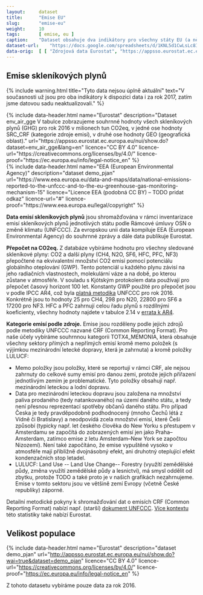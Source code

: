 ```yaml
---
layout:     dataset
title:      "Emise EU"
slug:       "emise-eu"
weight:     10
tags:       [ emise, eu ]
caption:    "Dataset obsahuje dva indikátory pro všechny státy EU (a některé další státy): Velikost populace (k 1. 1. 2016) a Emise skleníkových plynů (CO2, N2O, CH4, HFC, PFC, SF6, NF3 a přepočet na CO2eq, pro rok 2016)."
dataset-url:    "https://docs.google.com/spreadsheets/d/1KNL5d1CwLsLc8INquN7z5ABdr52APEsDjEsUcYGh_Mk/edit#gid=979818322"
data-orig:  [ [ "Zdrojová data Eurostat", "https://appsso.eurostat.ec.europa.eu/nui/show.do?dataset=env_air_gge&lang=en" ] ]
---
```

<div class="section"><div class="container" markdown="1">

## Emise skleníkových plynů

{% include warning.html
    title="Tyto data nejsou úplně aktuální"
    text="V současnosti už jsou pro oba indikátory k dispozici data i za rok 2017, zatím jsme datovou sadu neaktualizovali."
%}

<div class="row"><div class="col-md-6">
{% include data-header.html
    name="Eurostat"
    description="Dataset env_air_gge V tabulce zobrazujeme souhrnné hodnoty všech skleníkových plynů (GHG) pro rok 2016 v milionech tun CO2eq, v jedné ose hodnoty SRC_CRF (kategorie zdroje emisí), v druhé ose hodnoty GEO (geografická oblast)."
    url="https://appsso.eurostat.ec.europa.eu/nui/show.do?dataset=env_air_gge&lang=en"
    licence="CC BY 4.0"
    licence-url="https://creativecommons.org/licenses/by/4.0/"
    licence-proof="https://ec.europa.eu/info/legal-notice_en"
%}
</div><div class="col-md-6">
{% include data-header.html
    name="EEA (European Environmental Agency)"
    description="dataset demo_pjan"
    url="https://www.eea.europa.eu/data-and-maps/data/national-emissions-reported-to-the-unfccc-and-to-the-eu-greenhouse-gas-monitoring-mechanism-15"
    licence="Licence EEA (podobná CC BY) – TODO pridat odkaz"
    licence-url="#"
    licence-proof="https://www.eea.europa.eu/legal/copyright"
%}
</div></div>

**Data emisí skleníkových plynů** jsou shromažďována v rámci inventarizace emisí skleníkových plynů jednotlivých státu podle Rámcové úmluvy OSN o změně klimatu (UNFCCC). Za evropskou unii data kompiluje EEA (European Environmental Agency) do souhrnné zprávy a dále data publikuje Eurostat.

**Přepočet na CO2eq.** Z databáze vybíráme hodnotu pro všechny sledované skleníkové plyny: CO2 a další plyny (CH4, N2O, SF6, HFC, PFC, NF3) přepočtené na ekvivalentní množství CO2 emisí pomocí potenciálu globálního oteplování (GWP). Tento potenciál u každého plynu závisí na jeho radiačních vlastnostech, molekulární váze a na době, po kterou zůstane v atmosféře. V souladu s Kjótským protokolem data používají pro přepočet časový horizont 100 let. Konstanty GWP použité pro přepočet jsou v podle IPCC AR4, což byla [platná metodika](https://unfccc.int/process-and-meetings/transparency-and-reporting/methods-for-climate-change-transparency/common-metrics) UNFCCC pro rok 2016. Konkrétně jsou to hodnoty 25 pro CH4, 298 pro N20, 22800 pro SF6 a 17200 pro NF3. HFC a PFC zahrnují celou řadu plynů s rozdílnými koeficienty, všechny hodnoty najdete v tabulce 2.14 v [errata k AR4](https://www.ipcc.ch/site/assets/uploads/2018/05/ar4-wg1-errata.pdf).

**Kategorie emisí podle zdroje.** Emise jsou rozděleny podle jejich zdrojů podle metodiky UNFCCC nazvané CRF (Common Reporting Format). Pro naše účely vybíráme souhrnnou kategorii TOTX4_MEMONIA, která obsahuje všechny sektory přímých a nepřímých emisí kromě memo položek (s výjimkou mezinárodní letecké dopravy, která je zahrnuta) a kromě položky LULUCF:

* Memo položky jsou položky, které se reportují v rámci CRF, ale nejsou zahrnuty do celkové sumy emisí pro danou zemi, protože jejich přiřazení jednotlivým zemím je problematické. Tyto položky obsahují např. mezinárodní leteckou a lodní dopravu.
* Data pro mezinárodní leteckou dopravu jsou založena na množství paliva prodaného (tedy natankovaného) na území daného státu, a tedy není přesnou reprezentací spotřeby občanů daného státu. Pro případ Česka je tedy pravděpodobně podhodnocený (mnoho Čechů létá z Vídně či Bratislavy) a neodpovídá zcela množství emisí, které Češi způsobí (typicky např. let českého člověka do New Yorku s přestupem v Amsterdamu se započítá do zobrazených emisí jen jako Praha–Amsterdam, zatímco emise z letu Amsterdam–New York se započtou Nizozemí). Není také započítáno, že emise vypuštěné vysoko v atmosféře mají přibližně dvojnásobný efekt, ani druhotný oteplující efekt kondenzačních stop letadel.
* LULUCF: Land Use -- Land Use Change-- Forestry (využítí zemědělské půdy, změna využítí zemědělské půdy a lesnictví), má smysl oddělit od zbytku, protože TODO a také proto je v našich grafikách nezahrnujeme. Emise v tomto sektoru jsou ve většině zemí Evropy (včetně České republiky) záporné.

Detailní metodické pokyny k shromažďování dat o emisích CRF (Common Reporting Format) nabízí např. (starší) [dokument UNFCCC](https://unfccc.int/resource/docs/cop5/07.pdf). [Více kontextu](https://ec.europa.eu/eurostat/statistics-explained/index.php?title=Greenhouse_gas_emission_statistics&redirect=no#Trends_in_greenhouse_gas_emissions) této statistiky také nabízí Eurostat.

</div></div>
<div class="section"><div class="container" markdown="1">

## Velikost populace

{% include data-header.html
    name="Eurostat"
    description="dataset demo_pjan"
    url="http://appsso.eurostat.ec.europa.eu/nui/show.do?wai=true&dataset=demo_pjan"
    licence="CC BY 4.0"
    licence-url="https://creativecommons.org/licenses/by/4.0/"
    licence-proof="https://ec.europa.eu/info/legal-notice_en"
%}

Z tohoto datasetu vybíráme pouze data za rok 2016.

</div></div>

